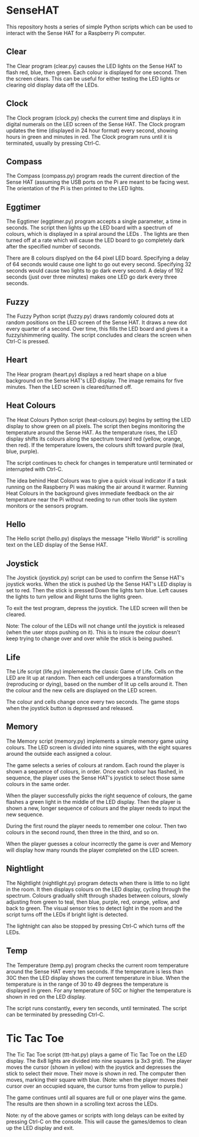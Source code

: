 # SenseHAT

This repository hosts a series of simple Python scripts which can be
used to interact with the Sense HAT for a Raspberry Pi computer.

## Clear

The Clear program (clear.py) causes the LED lights on the Sense HAT to
flash red, blue, then green. Each colour is displayed for one second.
Then the screen clears. This can be useful for either testing the LED lights
or clearing old display data off the LEDs.



## Clock

The Clock program (clock.py) checks the current time and displays it in
digital numerals on the LED screen of the Sense HAT. The Clock program
updates the time (displayed in 24 hour format) every second, showing
hours in green and minutes in red. The Clock program runs until it
is terminated, usually by pressing Ctrl-C.


## Compass

The Compass (compass.py) program reads the current direction of the Sense HAT
(assuming the USB ports on the Pi are meant to be facing west. The orientation
of the Pi is then printed to the LED lights.


## Eggtimer

The Eggtimer (eggtimer.py) program accepts a single parameter, a time in
seconds. The script then lights up the LED board with a spectrum of colours,
which is displayed in a spiral around the LEDs
.
The lights are then turned off at a rate which will cause the LED board to
go completely dark after the specified number of seconds.

There are 8 colours displyed on the 64 pixel LED board. Specifying a delay
of 64 seconds would cause one light to go out every second. Specifying 32 seconds
would cause two lights to go dark every second. A delay of 192 seconds (just
over three minutes) makes one LED go dark every three seconds.



## Fuzzy

The Fuzzy Python script (fuzzy.py) draws randomly coloured dots at random positions
on the LED screen of the Sense HAT. It draws a new dot every quarter of a second.
Over time, this fills the LED board and gives it a fuzzy/shimmering quality.
The script concludes and clears the screen when Ctrl-C is pressed.


## Heart

The Hear program (heart.py) displays a red heart shape on a blue background
on the Sense HAT's LED display. The image remains for five minutes. Then
the LED screen is cleared/turned off.


## Heat Colours

The Heat Colours Python script (heat-colours.py) begins by setting the LED display
to show green on all pixels. The script then begins monitoring the temperature around the
Sense HAT. As the temperature rises, the LED display shifts its colours along the
spectrum toward red (yellow, orange, then red). If the temperature lowers, the
colours shift toward purple (teal, blue, purple).

The script continues to check for changes in temperature until terminated or
interrupted with Ctrl-C.

The idea behind Heat Colours was to give a quick visual indicator if a task running
on the Raspberry Pi was making the air around it warmer. Running Heat Colours in the
background gives immediate feedback on the air temperature near the Pi without needing
to run other tools like system monitors or the sensors program.


## Hello

The Hello script (hello.py) displays the message "Hello World!" is scrolling
text on the LED display of the Sense HAT.

## Joystick

The Joystick (joystick.py) script can be used to confirm the Sense HAT's joystick
works. When the stick is pushed Up the Sense HAT's LED display is set to red.
Then the stick is pressed Down the lights turn blue. Left causes the lights to
turn yellow and Right turns the lights green.

To exit the test program, depress the joystick. The LED screen will then
be cleared.

Note: The colour of the LEDs will not change until the joystick is released
(when the user stops pushing on it). This is to insure the colour doesn't
keep trying to change over and over while the stick is being pushed.


## Life

The Life script (life.py) implements the classic Game of Life. Cells on the 
LED are lit up at random. Then each cell undergoes a transformation
(reproducing or dying), based on the number of lit up cells around it. 
Then the colour and the new cells are displayed on the LED screen.

The colour and cells change once every two seconds. The game stops when the
joystick button is depressed and released.



## Memory

The Memory script (memory.py) implements a simple memory game using colours.
The LED screen is divided into nine squares, with the eight squares around
the outside each assigned a colour.

The game selects a series of colours at random. Each round the player is shown
a sequence of colours, in order. Once each colour has flashed, in sequence,
the player uses the Sense HAT's joystick to select those same colours in
the same order.

When the player successfully picks the right sequence of colours, the
game flashes a green light in the middle of the LED display. Then 
the player is shown a new, longer sequence of colours and the player
needs to input the new sequence.

During the first round the player needs to remember one colour. Then
two colours in the second round, then three in the third, and so on.

When the player guesses a colour incorrectly the game is over and Memory
will display how many rounds the player completed on the LED screen.



## Nightlight

The Nightlight (nightlight.py) program detects when there is little to no light
in the room. It then displays colours on the LED display, cycling through the
spectrum. Colours gradually shift through shades between colours, slowly
adjusting from green to teal, then blue, purple, red, orange, yellow, and back to green.
The visual sensor tries to detect light in the room and the script turns off
the LEDs if bright light is detected.

The lightnight can also be stopped by pressing Ctrl-C which turns off the LEDs.


## Temp

The Temperature (temp.py) program checks the current room temperature around the
Sense HAT every ten seconds. If the temperature is less than 30C then
the LED display shows the current temperature in blue. When the temperature is
in the range of 30 to 49 degrees the temperature is displayed in green. For any
temperature of 50C or higher the temperature is shown in red on the LED display.

The script runs constantly, every ten seconds, until terminated. The
script can be terminated by presseding Ctrl-C.


# Tic Tac Toe

The Tic Tac Toe script (ttt-hat.py) plays a game of Tic Tac Toe on the LED display.
The 8x8 lights are divided into nine squares (a 3x3 grid). The player moves the
cursor (shown in yellow) with the joystick and depresses the stick to select their
move. Their move is shown in red. The computer then moves, marking their square
with blue. (Note: when the player moves their cursor over an occupied square, the
cursor turns from yellow to purple.)

The game continues until all squares are full or one player wins the game. The
results are then shown in a scrolling text across the LEDs.


Note: ny of the above games or scripts with long delays can be
exited by pressing Ctrl-C on the console. This will cause the
games/demos to clean up the LED display and exit.

